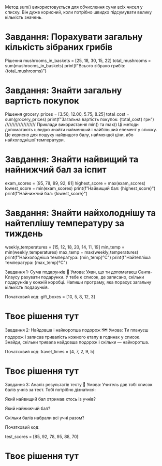 Метод sum() використовується для обчислення суми всіх чисел у списку. Він дуже корисний, коли потрібно швидко підсумувати велику кількість значень.
# Завдання: Порахувати загальну кількість зібраних грибів
Рішення
mushrooms_in_baskets = [25, 18, 30, 15, 22]
total_mushrooms = sum(mushrooms_in_baskets)
print(f"Всього зібрано грибів: {total_mushrooms}")

# Завдання: Знайти загальну вартість покупок
Рішення
grocery_prices = [3.50, 12.00, 5.75, 8.25]
total_cost = sum(grocery_prices)
print(f"Загальна вартість покупок: {total_cost} грн")
////////////////////
Приклади використання min() та max()
Ці методи допомагають швидко знайти найменший і найбільший елемент у списку. Це корисно для пошуку найвищого балу, найменшої ціни, або найхолоднішої температури.
# Завдання: Знайти найвищий та найнижчий бал за іспит
exam_scores = [95, 78, 89, 92, 81]
highest_score = max(exam_scores)
lowest_score = min(exam_scores)
print(f"Найвищий бал: {highest_score}")
print(f"Найнижчий бал: {lowest_score}")

# Завдання: Знайти найхолоднішу та найтеплішу температуру за тиждень
weekly_temperatures = [15, 12, 18, 20, 14, 11, 19]
min_temp = min(weekly_temperatures)
max_temp = max(weekly_temperatures)
print(f"Найхолодніша температура: {min_temp}°C")
print(f"Найтепліша температура: {max_temp}°C")


Завдання 1: Сума подарунків 🎁
Умова:
Уяви, що ти допомагаєш Санта-Клаусу рахувати подарунки. У тебе є список, де записано, скільки подарунків у кожній коробці. Напиши програму, яка порахує загальну кількість подарунків.

Початковий код:
gift_boxes = [10, 5, 8, 12, 3]

# Твоє рішення тут


Завдання 2: Найдовша і найкоротша подорож 🗺️
Умова:
Ти плануєш подорож і записав тривалість кожного етапу в годинах у список. Знайди, скільки тривала найдовша подорож і скільки — найкоротша.

Початковий код:
travel_times = [4, 7, 2, 9, 5]

# Твоє рішення тут

Завдання 3: Аналіз результатів тесту 🧠
Умова:
Учитель дав тобі список балів учнів за тест. Тобі потрібно дізнатися:

Який найвищий бал отримав хтось із учнів?

Який найнижчий бал?

Скільки балів набрали всі учні разом?

Початковий код:

test_scores = [85, 92, 78, 95, 88, 70]

# Твоє рішення тут
